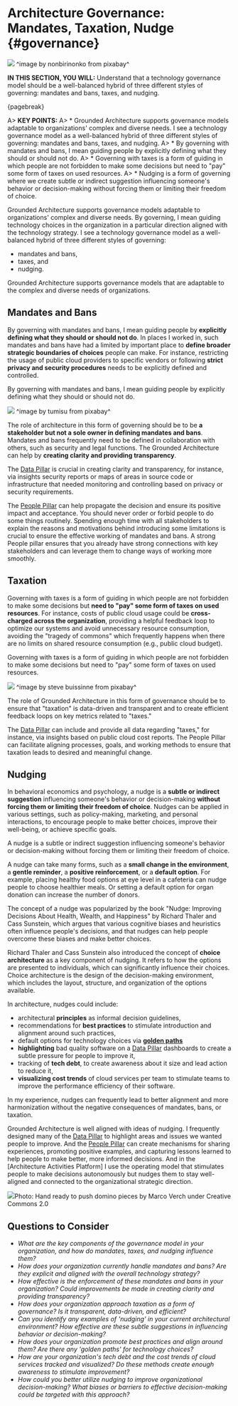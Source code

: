 

# Architecture Governance: Mandates, Taxation, Nudge {#governance}

![](assets/images/arch/greece-1594689_1920.jpg)
^image by nonbirinonko from pixabay^

**IN THIS SECTION, YOU WILL:** Understand that a technology governance model should be a well-balanced hybrid of three different styles of governing: mandates and bans, taxes, and nudging.

{pagebreak}

A> **KEY POINTS:**
A> * Grounded Architecture supports governance models adaptable to organizations' complex and diverse needs. I see a technology governance model as a well-balanced hybrid of three different styles of governing: mandates and bans, taxes, and nudging.
A> * By governing with mandates and bans, I mean guiding people by explicitly defining what they should or should not do.
A> * Governing with taxes is a form of guiding in which people are not forbidden to make some decisions but need to "pay" some form of taxes on used resources.
A> * Nudging is a form of governing where we create subtle or indirect suggestion influencing someone's behavior or decision-making without forcing them or limiting their freedom of choice.

Grounded Architecture supports governance models adaptable to organizations' complex and diverse needs. By governing, I mean guiding technology choices in the organization in a particular direction aligned with the technology strategy. I see a technology governance model as a well-balanced hybrid of three different styles of governing:
* mandates and bans,
* taxes, and
* nudging.

Grounded Architecture supports governance models that are adaptable to the complex and diverse needs of organizations.

## Mandates and Bans

By governing with mandates and bans, I mean guiding people by **explicitly defining what they should or should not do**. In places I worked in, such mandates and bans have had a limited by important place to **define broader strategic boundaries of choices** people can make. For instance, restricting the usage of public cloud providers to specific vendors or following **strict privacy and security procedures** needs to be explicitly defined and controlled.

By governing with mandates and bans, I mean guiding people by explicitly defining what they should or should not do.

![](assets/images/arch/ethics-g277df4183_1920.jpg)
^image by tumisu from pixabay^

The role of architecture in this form of governing should be to be **a stakeholder but not a sole owner in defining mandates and bans**. Mandates and bans frequently need to be defined in collaboration with others, such as security and legal functions. The Grounded Architecture can help by **creating clarity and providing transparency**.

The [Data Pillar](#data) is crucial in creating clarity and transparency, for instance, via insights security reports or maps of areas in source code or infrastructure that needed monitoring and controlling based on privacy or security requirements.

The [People Pillar](#people) can help propagate the decision and ensure its positive impact and acceptance. You should never order or forbid people to do some things routinely. Spending enough time with all stakeholders to explain the reasons and motivations behind introducing some limitations is crucial to ensure the effective working of mandates and bans. A strong People pillar ensures that you already have strong connections with key stakeholders and can leverage them to change ways of working more smoothly.

## Taxation

Governing with taxes is a form of guiding in which people are not forbidden to make some decisions but **need to "pay" some form of taxes on used resources**. For instance, costs of public cloud usage could be **cross-charged across the organization**, providing a helpful feedback loop to optimize our systems and avoid unnecessary resource consumption, avoiding the "tragedy of commons" which frequently happens when there are no limits on shared resource consumption (e.g., public cloud budget). 

Governing with taxes is a form of guiding in which people are not forbidden to make some decisions but need to "pay" some form of taxes on used resources.

![](assets/images/arch/credit-squeeze-g61ddead85_1920.png)
^image by steve buissinne from pixabay^

The role of Grounded Architecture in this form of governance should be to ensure that "taxation" is data-driven and transparent and to create efficient feedback loops on key metrics related to "taxes."

The [Data Pillar](#data) can include and provide all data regarding "taxes," for instance, via insights based on public cloud cost reports. The People Pillar can facilitate aligning processes, goals, and working methods to ensure that taxation leads to desired and meaningful change.

## Nudging

In behavioral economics and psychology, a nudge is a **subtle or indirect suggestion** influencing someone's behavior or decision-making **without forcing them or limiting their freedom of choice**. Nudges can be applied in various settings, such as policy-making, marketing, and personal interactions, to encourage people to make better choices, improve their well-being, or achieve specific goals.

A nudge is a subtle or indirect suggestion influencing someone's behavior or decision-making without forcing them or limiting their freedom of choice.

A nudge can take many forms, such as a **small change in the environment**, a **gentle reminder**, a **positive reinforcement**, or a **default option**. For example, placing healthy food options at eye level in a cafeteria can nudge people to choose healthier meals. Or setting a default option for organ donation can increase the number of donors.

The concept of a nudge was popularized by the book "Nudge: Improving Decisions About Health, Wealth, and Happiness" by Richard Thaler and Cass Sunstein, which argues that various cognitive biases and heuristics often influence people's decisions, and that nudges can help people overcome these biases and make better choices.

Richard Thaler and Cass Sunstein also introduced the concept of **choice architecture** as a key component of nudging. It refers to how the options are presented to individuals, which can significantly influence their choices. Choice architecture is the design of the decision-making environment, which includes the layout, structure, and organization of the options available.

In architecture, nudges could include:
* architectural **principles** as informal decision guidelines,
* recommendations for **best practices** to stimulate introduction and alignment around such practices, 
* default options for technology choices via 
[**golden paths**](https://engineering.atspotify.com/2020/08/how-we-use-golden-paths-to-solve-fragmentation-in-our-software-ecosystem/)
* **highlighting** bad quality software on a [Data Pillar](#data) dashboards to create a subtle pressure for people to improve it,
* tracking of **tech debt**, to create awareness about it size and lead action to reduce it,
* **visualizing cost trends** of cloud services per team to stimulate teams to improve the performance efficiency of their software.

In my experience, nudges can frequently lead to better alignment and more harmonization without the negative consequences of mandates, bans, or taxation.

Grounded Architecture is well aligned with ideas of nudging. I frequently designed many of the [Data Pillar](#data) to highlight areas and issues we wanted people to improve. And the [People Pillar](#people) can create mechanisms for sharing experiences, promoting positive examples, and capturing lessons learned to help people to make better, more informed decisions. And in the [Architecture Activities Platform] I use the operating model that stimulates people to make decisions autonomously but nudges them to stay well-aligned and connected to the organizational strategic direction.

![](assets/images/arch/38280951874_fb51a740ff_c.png)Photo: Hand ready to push domino pieces by Marco Verch under Creative Commons 2.0

## Questions to Consider

* *What are the key components of the governance model in your organization, and how do mandates, taxes, and nudging influence them?*
* *How does your organization currently handle mandates and bans? Are they explicit and aligned with the overall technology strategy?*
* *How effective is the enforcement of these mandates and bans in your organization? Could improvements be made in creating clarity and providing transparency?*
* *How does your organization approach taxation as a form of governance? Is it transparent, data-driven, and efficient?*
* *Can you identify any examples of 'nudging' in your current architectural environment? How effective are these subtle suggestions in influencing behavior or decision-making?*
* *How does your organization promote best practices and align around them? Are there any 'golden paths' for technology choices?*
* *How are your organization's tech debt and the cost trends of cloud services tracked and visualized? Do these methods create enough awareness to stimulate improvement?*
* *How could you better utilize nudging to improve organizational decision-making? What biases or barriers to effective decision-making could be targeted with this approach?*
